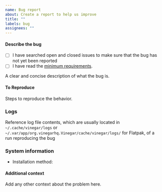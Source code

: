 ```yaml
---
name: Bug report
about: Create a report to help us improve
title: ""
labels: bug
assignees: ""
---
```


#### Describe the bug
- [ ] I have searched open and closed issues to make sure that the bug has not yet been reported
- [ ] I have read the [minimum requirements](https://vinegarhq.org/Installation/index.html#requirements).

A clear and concise description of what the bug is.

#### To Reproduce
Steps to reproduce the behavior.

### Logs
Reference log file contents, which are usually located in `~/.cache/vinegar/logs` or `~/.var/app/org.vinegarhq.Vinegar/cache/vinegar/logs/` for Flatpak, of a run reproducing the bug

### System information

* Installation method:
<!--- Please put the output of `vinegar sysinfo` or `flatpak run org.vinegarhq.Vinegar sysinfo` here. -->

#### Additional context
Add any other context about the problem here.
